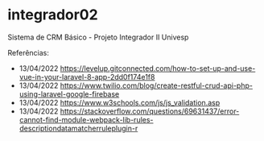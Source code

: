 # integrador02
Sistema de CRM Básico - Projeto Integrador II Univesp

Referências:
 - 13/04/2022 https://levelup.gitconnected.com/how-to-set-up-and-use-vue-in-your-laravel-8-app-2dd0f174e1f8
 - 13/04/2022 https://www.twilio.com/blog/create-restful-crud-api-php-using-laravel-google-firebase
 - 13/04/2022 https://www.w3schools.com/js/js_validation.asp
 - 13/04/2022 https://stackoverflow.com/questions/69631437/error-cannot-find-module-webpack-lib-rules-descriptiondatamatcherruleplugin-r